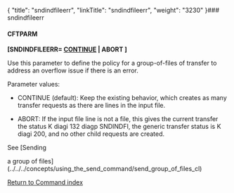 {
    "title": "sndindfileerr",
    "linkTitle": "sndindfileerr",
    "weight": "3230"
}### <span id="sndindfileerr"></span>sndindfileerr

#### CFTPARM

**\[SNDINDFILEERR= <u>CONTINUE</u> | ABORT \]**

Use this parameter to define the policy for a group-of-files of transfer to address an overflow issue if there is an error.

Parameter values:

-   CONTINUE (default): Keep the existing behavior, which creates as many transfer requests as there are lines in the input file.
-   ABORT: If the input file line is not a file, this gives the current transfer the status K diagi 132 diagp SNDINDFI, the generic transfer status is K diagi 200, and no other child requests are created.

See [Sending
a group of files](../../../concepts/using_the_send_command/send_group_of_files_cl)

[Return to Command index](../)
